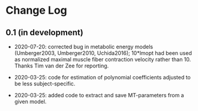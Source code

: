 Change Log
==========

0.1 (in development) 
----------------------
- 2020-07-20: corrected bug in metabolic energy models (Umberger2003, Umberger2010, Uchida2016);
              10*lmopt had been used as normalized maximal muscle fiber contraction velocity
              rather than 10. Thanks Tim van der Zee for reporting.    

- 2020-03-25: code for estimation of polynomial coefficients adjusted to be less subject-specific.    

- 2020-03-25: added code to extract and save MT-parameters from a given model.           
